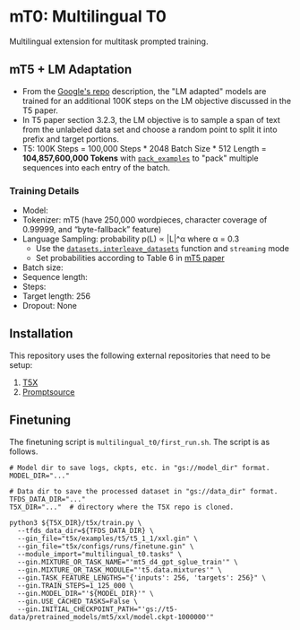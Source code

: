 # mT0: Multilingual T0

Multilingual extension for multitask prompted training.

## mT5 + LM Adaptation
- From the [Google's repo](https://github.com/google-research/text-to-text-transfer-transformer/blob/main/released_checkpoints.md#lm-adapted-t511lm100k) description, the "LM adapted" models are trained for an additional 100K steps on the LM objective discussed in the T5 paper.
- In T5 paper section 3.2.3, the LM objective is to sample a span of text from the unlabeled data set and choose a random point to split it into prefix and target portions. 
- T5: 100K Steps = 100,000 Steps * 2048 Batch Size * 512 Length = **104,857,600,000 Tokens** with [`pack_examples`](https://github.com/tensorflow/tensor2tensor/blob/2a33b152d7835af66a6d20afe7961751047e28dd/tensor2tensor/data_generators/generator_utils.py#L597) to "pack" multiple sequences into each entry of the batch.

### Training Details
- Model: 
- Tokenizer: mT5 (have 250,000 wordpieces, character coverage of 0.99999, and “byte-fallback” feature)
- Language Sampling: probability p(L) ∝ |L|^α where α = 0.3
  - Use the [`datasets.interleave_datasets`](https://huggingface.co/docs/datasets/_modules/datasets/combine.html#interleave_datasets) function and `streaming` mode 
  - Set probabilities according to Table 6 in [mT5 paper](https://arxiv.org/pdf/2010.11934.pdf)
- Batch size:
- Sequence length:
- Steps: 
- Target length: 256
- Dropout: None

## Installation

This repository uses the following external repositories that need to be setup:
1. [T5X](https://github.com/google-research/t5x)
2. [Promptsource](https://github.com/bigscience-workshop/promptsource)

## Finetuning

The finetuning script is `multilingual_t0/first_run.sh`. The script is as follows.

```
# Model dir to save logs, ckpts, etc. in "gs://model_dir" format.
MODEL_DIR="..."

# Data dir to save the processed dataset in "gs://data_dir" format.
TFDS_DATA_DIR="..."
T5X_DIR="..."  # directory where the T5X repo is cloned.

python3 ${T5X_DIR}/t5x/train.py \
  --tfds_data_dir=${TFDS_DATA_DIR} \
  --gin_file="t5x/examples/t5/t5_1_1/xxl.gin" \
  --gin_file="t5x/configs/runs/finetune.gin" \
  --module_import="multilingual_t0.tasks" \
  --gin.MIXTURE_OR_TASK_NAME="'mt5_d4_gpt_sglue_train'" \
  --gin.MIXTURE_OR_TASK_MODULE="'t5.data.mixtures'" \
  --gin.TASK_FEATURE_LENGTHS="{'inputs': 256, 'targets': 256}" \
  --gin.TRAIN_STEPS=1_125_000 \
  --gin.MODEL_DIR="'${MODEL_DIR}'" \
  --gin.USE_CACHED_TASKS=False \
  --gin.INITIAL_CHECKPOINT_PATH="'gs://t5-data/pretrained_models/mt5/xxl/model.ckpt-1000000'"
```

